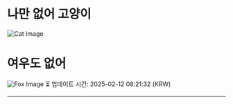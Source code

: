 
# 나만 없어 고양이

![Cat Image](https://cdn2.thecatapi.com/images/MTc3MzA5Nw.gif)

# 여우도 없어
![Fox Image](https://randomfox.ca/images/78.jpg)
⏳ 업데이트 시간: 2025-02-12 08:21:32 (KRW)

---
